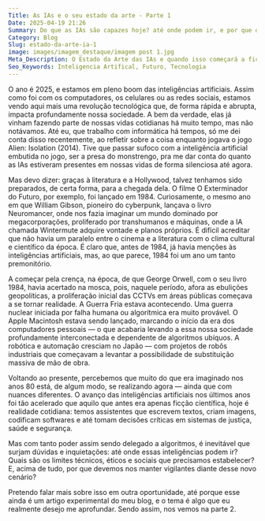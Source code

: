 ```yaml
---
Title: As IAs e o seu estado da arte - Parte 1
Date: 2025-04-19 21:26
Summary: Do que as IAs são capazes hoje? até onde podem ir, e por que devemos  nos manter vigilantes? 
Category: Blog
Slug: estado-da-arte-ia-1
image: images/imagem_destaque/imagem post 1.jpg
Meta_Description: O Estado da Arte das IAs e quando isso começará a ficar preocupante
Seo_Keywords: Inteligencia Artifical, Futuro, Tecnologia
---
```


O ano é 2025, e estamos em pleno boom das inteligências artificiais. Assim como foi com os computadores, os celulares ou as redes sociais, estamos vendo aqui mais uma revolução tecnológica que, de forma rápida e abrupta, impacta profundamente nossa sociedade.
A bem da verdade, elas já vinham fazendo parte de nossas vidas cotidianas há muito tempo, mas não notávamos.
Até eu, que trabalho com informática há tempos, só me dei conta disso recentemente, ao refletir sobre a coisa enquanto jogava o jogo Alien: Isolation (2014). Tive que passar sufoco com a inteligência artificial embutida no jogo, ser a presa do monstrengo, pra me dar conta do quanto as IAs estiveram presentes em nossas vidas de forma silenciosa até agora.

Mas devo dizer: graças à literatura e a Hollywood, talvez tenhamos sido preparados, de certa forma, para a chegada dela. O filme O Exterminador do Futuro, por exemplo, foi lançado em 1984. Curiosamente, o mesmo ano em que William Gibson, pioneiro do cyberpunk, lançava o livro Neuromancer, onde nos fazia imaginar um mundo dominado por megacorporações, proliferado por transhumanos e máquinas, onde a IA chamada Wintermute adquire vontade e planos próprios.
É difícil acreditar que não havia um paralelo entre o cinema e a literatura com o clima cultural e científico da época. É claro que, antes de 1984, já havia menções às inteligências artificiais, mas, ao que parece, 1984 foi um ano um tanto premonitório.

A começar pela crença, na época, de que George Orwell, com o seu livro 1984, havia acertado na mosca, pois, naquele período, afora as ebulições geopolíticas, a proliferação inicial das CCTVs em áreas públicas começava a se tornar realidade.
A Guerra Fria estava acontecendo. Uma guerra nuclear iniciada por falha humana ou algorítmica era muito provável.
O Apple Macintosh estava sendo lançado, marcando o início da era dos computadores pessoais — o que acabaria levando a essa nossa sociedade profundamente interconectada e dependente de algoritmos ubíquos.
A robótica e automação cresciam no Japão — com projetos de robôs industriais que começavam a levantar a possibilidade de substituição massiva de mão de obra.

Voltando ao presente, percebemos que muito do que era imaginado nos anos 80 está, de algum modo, se realizando agora — ainda que com nuances diferentes. O avanço das inteligências artificiais nos últimos anos foi tão acelerado que aquilo que antes era apenas ficção científica, hoje é realidade cotidiana: temos assistentes que escrevem textos, criam imagens, codificam softwares e até tomam decisões críticas em sistemas de justiça, saúde e segurança.

Mas com tanto poder assim sendo delegado a algoritmos, é inevitável que surjam dúvidas e inquietações: até onde essas inteligências podem ir? Quais são os limites técnicos, éticos e sociais que precisamos estabelecer? E, acima de tudo, por que devemos nos manter vigilantes diante desse novo cenário?

Pretendo falar mais sobre isso em outra oportunidade, até porque esse ainda é um artigo experimental do meu blog, e o tema é algo que eu realmente desejo me aprofundar.
Sendo assim, nos vemos na parte 2.

